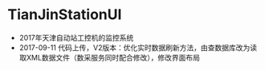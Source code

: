 # TianJinStationUI
* 2017年天津自动站工控机的监控系统<br>
* 2017-09-11 代码上传，V2版本：优化实时数据刷新方法，由查数据库改为读取XML数据文件（数采服务同时配合修改），修改界面布局
